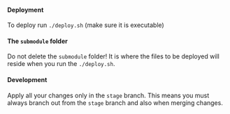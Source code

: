 #### Deployment  
To deploy run `./deploy.sh` (make sure it is executable)  

#### The `submodule` folder
Do not delete the `submodule` folder!
It is where the files to be deployed will reside when you run the `./deploy.sh`.  

#### Development  
Apply all your changes only in the `stage` branch.
This means you must always branch out from the `stage` branch and also when merging changes.
